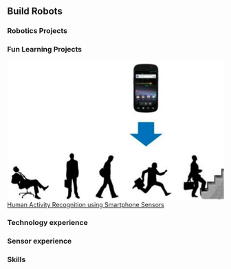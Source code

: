 ## Build Robots


### Robotics Projects

### Fun Learning Projects

![](/images/activity-recognition.jpg)  
[Human Activity Recognition using Smartphone Sensors](https://github.com/buildrobots/funProjects/blob/master/HumanActivityRecognition_UCI_dataset/SolutionSubmitted/Human_Activity-Recognition_KNN_SoftmaxReg_SVM.ipynb)

### Technology experience

### Sensor experience

### Skills
